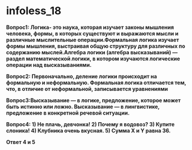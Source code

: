 # infoless_18
**Вопрос1: Логика- это наука, которая изучает законы мышления человека, формы, в которых существуют и выражаются мысли и различные мыслительные операции.Формальная логика изучает формы мышления, выстраивая общую структуру для различных по содержанию мыслей.Алгебра логики (алгебра высказываний) — раздел математической логики, в котором изучаются логические операции над высказываниями.**

**Вопрос2: Первоначально, деление логики происходит на формальную и неформальную. Формальная логика отличается тем, что, в отличие от неформальной, записывается уравнениями**

**Вопрос3:Высказывание — в логике, предложение, которое может быть истинно или ложно. Высказывание — в лингвистике, предложение в конкретной речевой ситуации.**

**Вопрос4: 1) Не плачь, девчонка!
2) Почему я водовоз?
3) Купите слоника!
4) Клубника очень вкусная.
5) Сумма X и Y равна 36.**

**Ответ
4 и 5**
